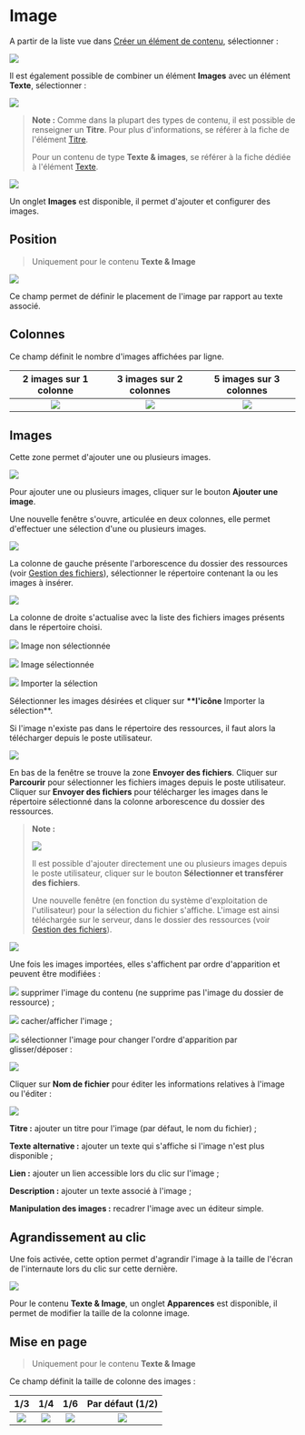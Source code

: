 # Image

A partir de la liste vue dans [Créer un élément de contenu](../creer-un-element-de-contenu.md), sélectionner :

![](../../.gitbook/assets/add_content_images.png)

Il est également possible de combiner un élément **Images** avec un élément **Texte**, sélectionner :

![](../../.gitbook/assets/add_content_texte_images.png)

> **Note :** Comme dans la plupart des types de contenu, il est possible de renseigner un **Titre**. Pour plus d'informations, se référer à la fiche de l'élément [Titre](titre.md).
>
> Pour un contenu de type **Texte & images**, se référer à la fiche dédiée à l'élément [Texte](texte.md).

![](../../.gitbook/assets/add_content_images_ong.png)

Un onglet **Images** est disponible, il permet d'ajouter et configurer des images.

## Position

> Uniquement pour le contenu **Texte & Image**

![](../../.gitbook/assets/add_content_img_pos%20%281%29.png)

Ce champ permet de définir le placement de l'image par rapport au texte associé.

## **Colonnes**

Ce champ définit le nombre d'images affichées par ligne.

| 2 images sur 1 colonne | 3 images sur 2 colonnes | 5 images sur 3 colonnes |
| :---: | :---: | :---: |
| ![](../../.gitbook/assets/add_content_img_ex3%20%281%29.png) | ![](../../.gitbook/assets/add_content_img_ex1.png) | ![](../../.gitbook/assets/add_content_img_ex2-1.png) |

## **Images**

Cette zone permet d'ajouter une ou plusieurs images.

![](../../.gitbook/assets/add_content_btn_add1.png)

Pour ajouter une ou plusieurs images, cliquer sur le bouton **Ajouter une image**.

Une nouvelle fenêtre s'ouvre, articulée en deux colonnes, elle permet d'effectuer une sélection d'une ou plusieurs images.

![](../../.gitbook/assets/add_content_file1-1.png)

La colonne de gauche présente l'arborescence du dossier des ressources \(voir [Gestion des fichiers](https://www.gitbook.com/book/agrosup-dijon-eduter/guide-utilisation-typo3/edit#)\), sélectionner le répertoire contenant la ou les images à insérer.

![](../../.gitbook/assets/add_content_file2.png)

La colonne de droite s'actualise avec la liste des fichiers images présents dans le répertoire choisi.

![](../../.gitbook/assets/btn_selection_off.png) Image non sélectionnée

![](../../.gitbook/assets/btn_selection_on.png) Image sélectionnée

![](../../.gitbook/assets/btn_import.png) Importer la sélection

Sélectionner les images désirées et cliquer sur **\*\*l'icône** Importer la sélection\*\*.

Si l'image n'existe pas dans le répertoire des ressources, il faut alors la télécharger depuis le poste utilisateur.

![](../../.gitbook/assets/file_upload.png)

En bas de la fenêtre se trouve la zone **Envoyer des fichiers**. Cliquer sur **Parcourir** pour sélectionner les fichiers images depuis le poste utilisateur. Cliquer sur **Envoyer des fichiers** pour télécharger les images dans le répertoire sélectionné dans la colonne arborescence du dossier des ressources.

> **Note :**
>
> ![](../../.gitbook/assets/btn_import_img.png)
>
> Il est possible d'ajouter directement une ou plusieurs images depuis le poste utilisateur, cliquer sur le bouton **Sélectionner et transférer des fichiers**.
>
> Une nouvelle fenêtre \(en fonction du système d'exploitation de l'utilisateur\) pour la sélection du fichier s'affiche. L'image est ainsi téléchargée sur le serveur, dans le dossier des ressources \(voir [Gestion des fichiers](https://www.gitbook.com/book/agrosup-dijon-eduter/guide-utilisation-typo3/edit#)\).

![](../../.gitbook/assets/add_content_img_list.png)

Une fois les images importées, elles s'affichent par ordre d'apparition et peuvent être modifiées :

![](../../.gitbook/assets/rm_btn-1.png) supprimer l'image du contenu \(ne supprime pas l'image du dossier de ressource\) ;

![](../../.gitbook/assets/hide_btn%20%281%29.png) cacher/afficher l'image ;

![](../../.gitbook/assets/btn_select.png) sélectionner l'image pour changer l'ordre d'apparition par glisser/déposer :

![](../../.gitbook/assets/add_content_img_order.png)

Cliquer sur **Nom de fichier** pour éditer les informations relatives à l'image ou l'éditer :

![](../../.gitbook/assets/add_content_img_edit.png)

**Titre :** ajouter un titre pour l'image \(par défaut, le nom du fichier\) ;

**Texte alternative :** ajouter un texte qui s'affiche si l'image n'est plus disponible ;

**Lien :** ajouter un lien accessible lors du clic sur l'image ;

**Description :** ajouter un texte associé à l'image ;

**Manipulation des images :** recadrer l'image avec un éditeur simple.

## Agrandissement au clic

Une fois activée, cette option permet d'agrandir l'image à la taille de l'écran de l'internaute lors du clic sur cette dernière.

![](../../.gitbook/assets/add_content_image_texte_apparence.png)

Pour le contenu **Texte & Image**, un onglet **Apparences** est disponible, il permet de modifier la taille de la colonne image.

## Mise en page

> Uniquement pour le contenu **Texte & Image**

Ce champ définit la taille de colonne des images :

| 1/3 | 1/4 | 1/6 | Par défaut \(1/2\) |
| :---: | :---: | :---: | :---: |
| ![](../../.gitbook/assets/add_image_texte_col33.png) | ![](../../.gitbook/assets/add_image_texte_col25.png) | ![](../../.gitbook/assets/add_image_texte_col20.png) | ![](../../.gitbook/assets/add_image_texte_col50.png) |

